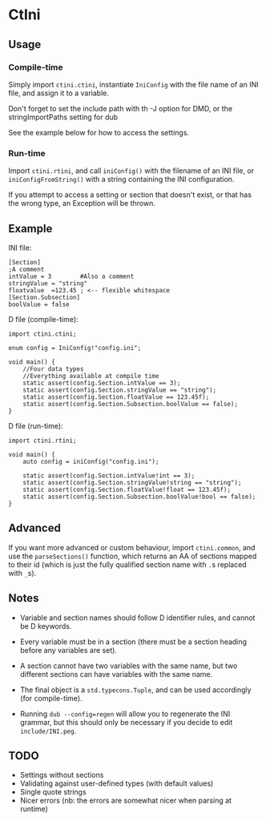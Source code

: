 # CtIni

## Usage

### Compile-time

Simply import `ctini.ctini`, instantiate `IniConfig` with the file name of an INI file,
and assign it to a variable.

Don't forget to set the include path with th -J option for DMD, or the stringImportPaths setting for dub

See the example below for how to access the settings.

### Run-time

Import `ctini.rtini`, and call `iniConfig()` with the filename of an INI file, or `iniConfigFromString()` with
a string containing the INI configuration.

If you attempt to access a setting or section that doesn't exist, or that has the wrong type, an Exception will be thrown.

## Example

INI file:

    [Section]
    ;A comment
    intValue = 3        #Also a comment
    stringValue = "string"
    floatvalue	=123.45 ; <-- flexible whitespace
    [Section.Subsection]
    boolValue = false

D file (compile-time):

    import ctini.ctini;

    enum config = IniConfig!"config.ini";

    void main() {
        //Four data types
        //Everything available at compile time
        static assert(config.Section.intValue == 3);
        static assert(config.Section.stringValue == "string");
        static assert(config.Section.floatValue == 123.45f);
        static assert(config.Section.Subsection.boolValue == false);
    }

D file (run-time):

    import ctini.rtini;

    void main() {
        auto config = iniConfig("config.ini");

        static assert(config.Section.intValue!int == 3);
        static assert(config.Section.stringValue!string == "string");
        static assert(config.Section.floatValue!float == 123.45f);
        static assert(config.Section.Subsection.boolValue!bool == false);
    }
        
## Advanced

If you want more advanced or custom behaviour, import `ctini.common`, and use the `parseSections()`
function, which returns an AA of sections mapped to their id (which is just the fully qualified section
name with `.`s replaced with `_`s).

## Notes

 - Variable and section names should follow D identifier rules, and cannot be D keywords.

 - Every variable must be in a section (there must be a section heading before any variables are set).

 - A section cannot have two variables with the same name, but two different sections can have
   variables with the same name.

 - The final object is a `std.typecons.Tuple`, and can be used accordingly (for compile-time).

 - Running `dub --config=regen` will allow you to regenerate the INI grammar, but this should only be 
   necessary if you decide to edit `include/INI.peg`.

## TODO

 - Settings without sections
 - Validating against user-defined types (with default values)
 - Single quote strings
 - Nicer errors (nb: the errors are somewhat nicer when parsing at runtime)
